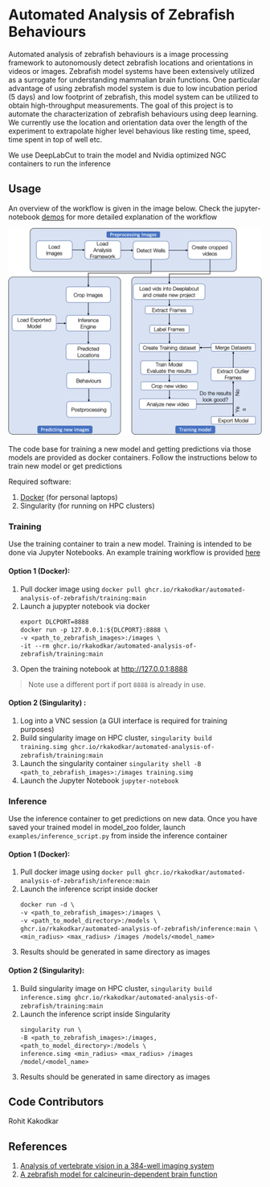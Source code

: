 # Automated Analysis of Zebrafish Behaviours

Automated analysis of zebrafish behaviours is a image processing framework to autonomously detect zebrafish locations and orientations in videos or images. Zebrafish model systems have been extensively utilized as a surrogate for understanding mammalian brain functions. One particular advantage of using zebrafish model system is due to low incubation period (5 days) and low footprint of zebrafish, this model system can be utilized to obtain high-throughput measurements. The goal of this project is to automate the characterization of zebrafish behaviours using deep learning. We currently use the location and orientation data over the length of the experiment to extrapolate higher level behavious like resting time, speed, time spent in top of well etc.

We use DeepLabCut to train the model and Nvidia optimized NGC containers to run the inference

## Usage

An overview of the workflow is given  in the image below. Check the jupyter-notebook [demos](examples) for more detailed explanation of the workflow

![Workflow](images/Workflow.png?raw=True "Workflow")

The code base for training a new model and getting predictions via those models are provided as docker containers. Follow the instructions below to train new model or get predictions

Required software:
1. [Docker](https://docs.docker.com/get-docker/) (for personal laptops)
2. Singularity (for running on HPC clusters)

### Training

Use the training container to train a new model. Training is intended to be done via Jupyter Notebooks. An example training workflow is provided [here](examples/DeepLabCur_training_book.ipynb)

#### Option 1 (Docker):
1. Pull docker image using `docker pull ghcr.io/rkakodkar/automated-analysis-of-zebrafish/training:main`
2. Launch a jupypter notebook via docker 
    ```
    export DLCPORT=8888
    docker run -p 127.0.0.1:${DLCPORT}:8888 \
    -v <path_to_zebrafish_images>:/images \
    -it --rm ghcr.io/rkakodkar/automated-analysis-of-zebrafish/training:main
   ```
3. Open the training notebook at http://127.0.0.1:8888

> Note use a different port if port `8888` is already in use.

#### Option 2 (Singularity) :
1. Log into a VNC session (a GUI interface is required for training purposes)
2. Build singularity image on HPC cluster, `singularity build training.simg ghcr.io/rkakodkar/automated-analysis-of-zebrafish/training:main`
3. Launch the singularity container `singularity shell -B <path_to_zebrafish_images>:/images training.simg`
4. Launch the Jupyter Notebook `jupyter-notebook`

### Inference

Use the inference container to get predictions on new data. Once you have saved your trained model in model_zoo folder, launch `examples/inference_script.py` from inside the inference container

#### Option 1 (Docker):
1. Pull docker image using `docker pull ghcr.io/rkakodkar/automated-analysis-of-zebrafish/inference:main`
2. Launch the inference script inside docker 
    ```
    docker run -d \
    -v <path_to_zebrafish_images>:/images \
    -v <path_to_model_directory>:/models \
    ghcr.io/rkakodkar/automated-analysis-of-zebrafish/inference:main \
    <min_radius> <max_radius> /images /models/<model_name>
    ```
3. Results should be generated in same directory as images

#### Option 2 (Singularity):

1. Build singularity image on HPC cluster, `singularity build inference.simg ghcr.io/rkakodkar/automated-analysis-of-zebrafish/training:main`
2. Launch the inference script inside Singularity 
    ```
    singularity run \
    -B <path_to_zebrafish_images>:/images,<path_to_model_directory>:/models \
    inference.simg <min_radius> <max_radius> /images /model/<model_name>
    ```
3. Results should be generated in same directory as images

## Code Contributors

Rohit Kakodkar

## References
1. [Analysis of vertebrate vision in a 384-well imaging system](https://pubmed.ncbi.nlm.nih.gov/31562366/)
2. [A zebrafish model for calcineurin-dependent brain function](https://pubmed.ncbi.nlm.nih.gov/34425181/)
